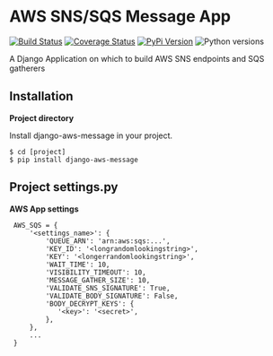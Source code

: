 # AWS SNS/SQS Message App

[![Build Status](https://github.com/uw-it-aca/django-aws-message/workflows/tests/badge.svg?branch=master)](https://github.com/uw-it-aca/django-aws-message/actions)
[![Coverage Status](https://coveralls.io/repos/github/uw-it-aca/django-aws-message/badge.svg?branch=master)](https://coveralls.io/github/uw-it-aca/django-aws-message?branch=master)
[![PyPi Version](https://img.shields.io/pypi/v/django-aws-message.svg)](https://pypi.python.org/pypi/django-aws-message)
![Python versions](https://img.shields.io/pypi/pyversions/django-aws-message.svg)

A Django Application on which to build AWS SNS endpoints and SQS gatherers

Installation
------------

**Project directory**

Install django-aws-message in your project.

    $ cd [project]
    $ pip install django-aws-message

Project settings.py
------------------

**AWS App settings**

     AWS_SQS = {
         '<settings_name>': {
             'QUEUE_ARN': 'arn:aws:sqs:...',
             'KEY_ID': '<longrandomlookingstring>',
             'KEY': '<longerrandomlookingstring>',
             'WAIT_TIME': 10,
             'VISIBILITY_TIMEOUT': 10,
             'MESSAGE_GATHER_SIZE': 10,
             'VALIDATE_SNS_SIGNATURE': True,
             'VALIDATE_BODY_SIGNATURE': False,
             'BODY_DECRYPT_KEYS': {
                '<key>': '<secret>',
             },
         },
         ...
     }
